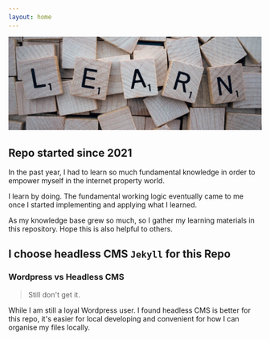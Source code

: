 ```yaml
---
layout: home
---
```


![Geekyflare-Learning-Image](./assets/images/geekyflare-learning.jpg)

## Repo started since 2021

In the past year, I had to learn so much fundamental knowledge in order to empower myself in the internet property world.  

I learn by doing. The fundamental working logic eventually came to me once I started implementing and applying what I learned. 

As my knowledge base grew so much, so I gather my learning materials in this repository. Hope this is also helpful to others.

## I choose headless CMS `Jekyll` for this Repo

### Wordpress vs Headless CMS 

> Still don't get it. 

While I am still a loyal Wordpress user. I found headless CMS is better for this repo, it's easier for local developing and convenient for how I can organise my files locally. 
